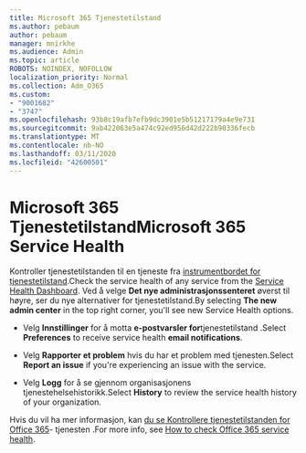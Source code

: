 ```yaml
---
title: Microsoft 365 Tjenestetilstand
ms.author: pebaum
author: pebaum
manager: mnirkhe
ms.audience: Admin
ms.topic: article
ROBOTS: NOINDEX, NOFOLLOW
localization_priority: Normal
ms.collection: Adm_O365
ms.custom:
- "9001682"
- "3747"
ms.openlocfilehash: 93b8c19afb7efb9dc3901e5b51217179a4e9e731
ms.sourcegitcommit: 9ab422063e5a474c92ed956d42d222b90336fecb
ms.translationtype: MT
ms.contentlocale: nb-NO
ms.lasthandoff: 03/11/2020
ms.locfileid: "42600501"
---
```

# <a name="microsoft-365-service-health"></a><span data-ttu-id="41959-102">Microsoft 365 Tjenestetilstand</span><span class="sxs-lookup"><span data-stu-id="41959-102">Microsoft 365 Service Health</span></span>


<span data-ttu-id="41959-103">Kontroller tjenestetilstanden til en tjeneste fra [instrumentbordet for tjenestetilstand](https://admin.microsoft.com/Adminportal/Home?source=applauncher#/servicehealth).</span><span class="sxs-lookup"><span data-stu-id="41959-103">Check the service health of any service from the [Service Health Dashboard](https://admin.microsoft.com/Adminportal/Home?source=applauncher#/servicehealth).</span></span> <span data-ttu-id="41959-104">Ved å velge **Det nye administrasjonssenteret** øverst til høyre, ser du nye alternativer for tjenestetilstand.</span><span class="sxs-lookup"><span data-stu-id="41959-104">By selecting **The new admin center** in the top right corner, you'll see new Service Health options.</span></span>

- <span data-ttu-id="41959-105">Velg **Innstillinger** for å motta **e-postvarsler for**tjenestetilstand .</span><span class="sxs-lookup"><span data-stu-id="41959-105">Select **Preferences** to receive service health **email notifications**.</span></span>

- <span data-ttu-id="41959-106">Velg **Rapporter et problem** hvis du har et problem med tjenesten.</span><span class="sxs-lookup"><span data-stu-id="41959-106">Select **Report an issue** if you're experiencing an issue with the service.</span></span>

- <span data-ttu-id="41959-107">Velg **Logg** for å se gjennom organisasjonens tjenestehelsehistorikk.</span><span class="sxs-lookup"><span data-stu-id="41959-107">Select **History** to review the service health history of your organization.</span></span> 

<span data-ttu-id="41959-108">Hvis du vil ha mer informasjon, kan [du se Kontrollere tjenestetilstanden for Office 365](https://docs.microsoft.com/office365/enterprise/view-service-health)- tjenesten .</span><span class="sxs-lookup"><span data-stu-id="41959-108">For more info, see [How to check Office 365 service health](https://docs.microsoft.com/office365/enterprise/view-service-health).</span></span> 